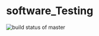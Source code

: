 # software_Testing

![build status of master](https://travis-ci.org/ZainRaza14/software_Testing.svg?branch=master)


